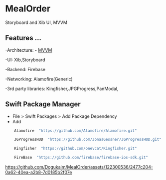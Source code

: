 # MealOrder
 Storyboard and Xib UI, MVVM

## Features ...


-Architecture: - [MVVM](https://www.kodeco.com/6733535-ios-mvvm-tutorial-refactoring-from-mvc)

-UI: Xib,Storyboard

-Backend: Firebase

-Networking: Alamofire(Generic)

-3rd party libraries: Kingfisher,JPGProgress,PanModal,



## Swift Package Manager
- File > Swift Packages > Add Package Dependency
- Add 

```bash
    Alamofire  "https://github.com/Alamofire/Alamofire.git"
```

```bash
    JGProgressHUD  "https://github.com/JonasGessner/JGProgressHUD.git"
```

```bash
    Kingfisher  "https://github.com/onevcat/Kingfisher.git"
```

```bash
    FireBase  "https://github.com/firebase/firebase-ios-sdk.git"
```





  

https://github.com/Dogukaim/MealOrder/assets/122300536/2477c204-0a62-40ea-a2b8-7d0185b2f07e

